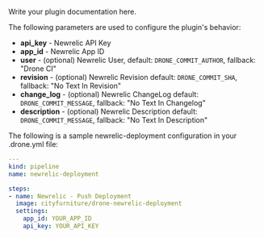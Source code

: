 Write your plugin documentation here.

The following parameters are used to configure the plugin's behavior:

* **api_key** - Newrelic API Key
* **app_id** - Newrelic App ID
* **user** - (optional) Newrelic User, default: `DRONE_COMMIT_AUTHOR`, fallback: "Drone CI"
* **revision** - (optional) Newrelic Revision default: `DRONE_COMMIT_SHA`, fallback: "No Text In Revision"
* **change_log** - (optional) Newrelic ChangeLog default: `DRONE_COMMIT_MESSAGE`, fallback: "No Text In Changelog"
* **description** - (optional) Newrelic Description default: `DRONE_COMMIT_MESSAGE`, fallback: "No Text In Description"

The following is a sample newrelic-deployment configuration in your
.drone.yml file:

```yaml
---
kind: pipeline
name: newrelic-deployment

steps:
- name: Newrelic - Push Deployment
  image: cityfurniture/drone-newrelic-deployment
  settings:
    app_id: YOUR_APP_ID
    api_key: YOUR_API_KEY
```
